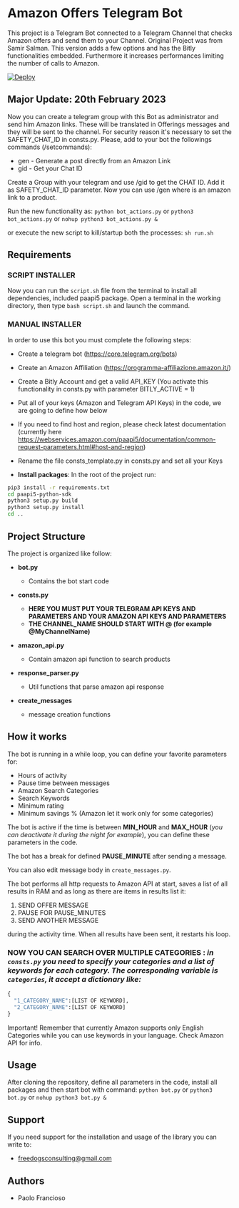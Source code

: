# Amazon Offers Telegram Bot

This project is a Telegram Bot connected to a Telegram Channel that checks Amazon offers and send them to your Channel.
Original Project was from Samir Salman. This version adds a few options and has the Bitly functionalities embedded. Furthermore it increases performances limiting the number of calls to Amazon.

[![Deploy](https://www.herokucdn.com/deploy/button.svg)](https://heroku.com/deploy?template=https://github.com/paolofrancioso/telegrambot-amazon-bitly)

## Major Update: 20th February 2023

Now you can create a telegram group with this Bot as administrator and send him Amazon links. These will be translated in Offerings messages and they will be sent to the channel. For security reason it's necessary to set the SAFETY_CHAT_ID in consts.py. Please, add to your bot the followings commands (/setcommands):

- gen - Generate a post directly from an Amazon Link
- gid - Get your Chat ID

Create a Group with your telegram and use /gid to get the CHAT ID. Add it as SAFETY_CHAT_ID parameter. Now you can use /gen <url> where <url> is an amazon link to a product.

Run the new functionality as: ```python bot_actions.py``` or ```python3 bot_actions.py``` or ```nohup python3 bot_actions.py &```

or execute the new script to kill/startup both the processes: ```sh run.sh```



## Requirements

### SCRIPT INSTALLER

Now you can run the ```script.sh``` file from the terminal to install all dependencies, included paapi5 package. Open a terminal in the working directory, then type ```bash script.sh``` and launch the command. 



### MANUAL INSTALLER

In order to use this bot you must complete the following steps:

- Create a telegram bot (https://core.telegram.org/bots)
- Create an Amazon Affiliation (https://programma-affiliazione.amazon.it/)
- Create a Bitly Account and get a valid API_KEY (You activate this functionality in consts.py with parameter BITLY_ACTIVE = 1)
- Put all of your keys (Amazon and Telegram API Keys) in the code, we are going to define how below
- If you need to find host and region, please check latest documentation (currently here https://webservices.amazon.com/paapi5/documentation/common-request-parameters.html#host-and-region)
- Rename the file consts_template.py in consts.py and set all your Keys

- **Install packages**:
In the root of the project run:
```bash
pip3 install -r requirements.txt
cd paapi5-python-sdk
python3 setup.py build
python3 setup.py install
cd ..
```

## Project Structure

The project is organized like follow:

- **bot.py**
  - Contains the bot start code 

- **consts.py**
  - **HERE YOU MUST PUT YOUR TELEGRAM API KEYS AND PARAMETERS AND YOUR AMAZON API KEYS AND PARAMETERS**
  - **THE CHANNEL_NAME SHOULD START WITH @ (for example @MyChannelName)**
  

- **amazon_api.py**
  - Contain amazon api function to search products


- **response_parser.py**
  - Util functions that parse amazon api response


- **create_messages**
  - message creation functions

## How it works
The bot is running in a while loop, you can define your favorite parameters for:
- Hours of activity
- Pause time between messages
- Amazon Search Categories
- Search Keywords
- Minimum rating
- Minimum savings % (Amazon let it work only for some categories)



The bot is active if the time is between **MIN_HOUR** and **MAX_HOUR** (_you can deactivate it during the night for example_), you can define these parameters in the code.

The bot has a break for defined **PAUSE_MINUTE** after sending a message.

You can also edit message body in ```create_messages.py```.

The bot performs all http requests to Amazon API at start, saves a list of all results in RAM and as long as there are items in results list it:
1. SEND OFFER MESSAGE
2. PAUSE FOR PAUSE_MINUTES
3. SEND ANOTHER MESSAGE

during the activity time. When all results have been sent, it restarts his loop.

### **NOW YOU CAN SEARCH OVER MULTIPLE CATEGORIES** : _in `consts.py` you need to specify your categories and a list of keywords for each category. The corresponding variable is `categories`, it accept a dictionary like:_ 
```python
{
  "1_CATEGORY_NAME":[LIST OF KEYWORD],
  "2_CATEGORY_NAME":[LIST OF KEYWORD]
}
```
Important! Remember that currently Amazon supports only English Categories while you can use keywords in your language. Check Amazon API for info.

## Usage

After cloning the repository, define all parameters in the code, install all packages and then start bot with command:
```python bot.py``` or ```python3 bot.py``` or ```nohup python3 bot.py &```
  
## Support 
If you need support for the installation and usage of the library you can write to:
- freedogsconsulting@gmail.com
  
 
## Authors

- Paolo Francioso
